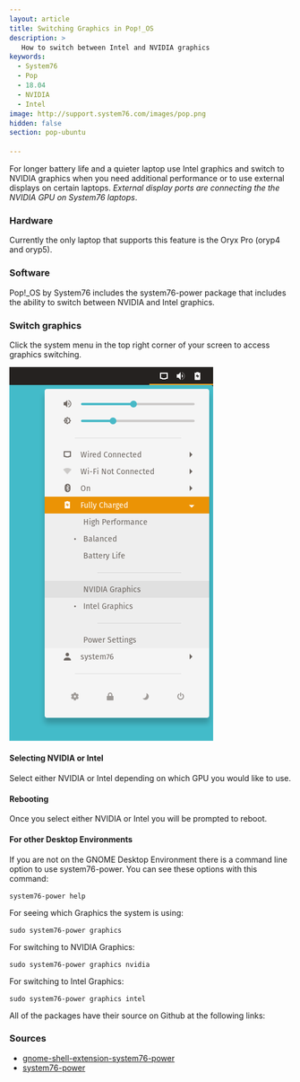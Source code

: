 ```yaml
---
layout: article
title: Switching Graphics in Pop!_OS
description: >
   How to switch between Intel and NVIDIA graphics
keywords:
  - System76
  - Pop
  - 18.04
  - NVIDIA
  - Intel
image: http://support.system76.com/images/pop.png
hidden: false
section: pop-ubuntu

---
```


For longer battery life and a quieter laptop use Intel graphics and switch to NVIDIA graphics when you need additional performance or to use external displays on certain laptops. _External display ports are connecting the the NVIDIA GPU on System76 laptops_.

### Hardware

Currently the only laptop that supports this feature is the Oryx Pro (oryp4 and oryp5).

### Software

Pop!_OS by System76 includes the system76-power package that includes the ability to switch between NVIDIA and Intel graphics.

### Switch graphics

Click the system menu in the top right corner of your screen to access graphics switching.

![Graphics](/images/graphics-switch-pop/system-menu.png)

#### Selecting NVIDIA or Intel

Select either NVIDIA or Intel depending on which GPU you would like to use.

#### Rebooting

Once you select either NVIDIA or Intel you will be prompted to reboot.

#### For other Desktop Environments

If you are not on the GNOME Desktop Environment there is a command line option to use system76-power. You can see these options with this command:

```
system76-power help
```

For seeing which Graphics the system is using:

```
sudo system76-power graphics
```

For switching to NVIDIA Graphics:

```
sudo system76-power graphics nvidia
```

For switching to Intel Graphics:

```
sudo system76-power graphics intel
```

All of the packages have their source on Github at the following links:


### Sources

 - [gnome-shell-extension-system76-power](https://github.com/pop-os/gnome-shell-extension-system76-power)
 - [system76-power](https://github.com/pop-os/system76-power)
